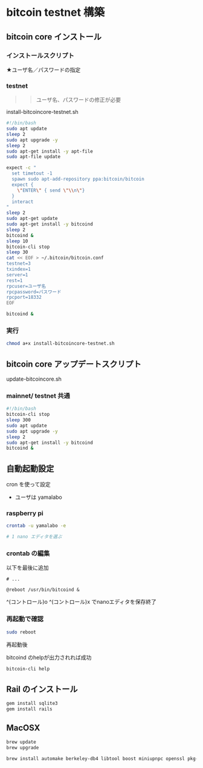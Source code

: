 # bitcoin testnet 構築

## bitcoin core インストール

### インストールスクリプト



★ユーザ名／パスワードの指定

### testnet

>> ユーザ名、パスワードの修正が必要

install-bitcoincore-testnet.sh


```bash
#!/bin/bash
sudo apt update
sleep 2
sudo apt upgrade -y
sleep 2
sudo apt-get install -y apt-file
sudo apt-file update

expect -c "
  set timetout -1
  spawn sudo apt-add-repository ppa:bitcoin/bitcoin
  expect {
    \"ENTER\" { send \"\\n\"}
  }
  interact
"
sleep 2
sudo apt-get update
sudo apt-get install -y bitcoind
sleep 2
bitcoind &
sleep 10
bitcoin-cli stop
sleep 30
cat << EOF > ~/.bitcoin/bitcoin.conf
testnet=3
txindex=1  
server=1   
rest=1      
rpcuser=ユーザ名
rpcpassword=パスワード
rpcport=18332 
EOF

bitcoind &
```


### 実行

```bash
chmod a+x install-bitcoincore-testnet.sh

```

## bitcoin core アップデートスクリプト

update-bitcoincore.sh

### mainnet/ testnet 共通


```bash
#!/bin/bash
bitcoin-cli stop
sleep 300
sudo apt update
sudo apt upgrade -y
sleep 2
sudo apt-get install -y bitcoind
bitcoind &
```


## 自動起動設定

cron を使って設定

* ユーザは yamalabo


### raspberry pi

```bash
crontab -u yamalabo -e

# 1 nano エディタを選ぶ
```

### crontab の編集

以下を最後に追加

```
# ...

@reboot /usr/bin/bitcoind &
```

^(コントロール)o ^(コントロール)x でnanoエディタを保存終了

### 再起動で確認

```bash
sudo reboot
```

再起動後

bitcoind のhelpが出力されれば成功

```bash
bitcoin-cli help
```



## Rail のインストール

```bash
gem install sqlite3
gem install rails
```

## MacOSX

```bash
brew update
brew upgrade

brew install automake berkeley-db4 libtool boost miniupnpc openssl pkg-config protobuf python qt libevent qrencode
```

